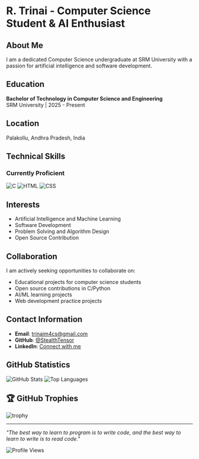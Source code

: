 # R. Trinai - Computer Science Student & AI Enthusiast

## About Me
I am a dedicated Computer Science undergraduate at SRM University with a passion for artificial intelligence and software development.

##  Education
**Bachelor of Technology in Computer Science and Engineering**  
SRM University | 2025 - Present

##  Location
Palakollu, Andhra Pradesh, India

##  Technical Skills
### Currently Proficient
![C](https://skillicons.dev/icons?i=c)
![HTML](https://skillicons.dev/icons?i=html)
![CSS](https://skillicons.dev/icons?i=css)

##  Interests
- Artificial Intelligence and Machine Learning
- Software Development
- Problem Solving and Algorithm Design
- Open Source Contribution

##  Collaboration
I am actively seeking opportunities to collaborate on:
- Educational projects for computer science students
- Open source contributions in C/Python
- AI/ML learning projects
- Web development practice projects

##  Contact Information
- **Email**: [trinaim4cs@gmail.com](mailto:trinaim4cs@gmail.com)
- **GitHub**: [@StealthTensor](https://github.com/SteathTensor)
- **LinkedIn**: [Connect with me](https://www.linkedin.com/in/trinai-rayabharapu-252439336)

##  GitHub Statistics
![GitHub Stats](https://github-readme-stats.vercel.app/api?username=StealthTensor&show_icons=true&theme=radical&hide_border=true)
![Top Languages](https://github-readme-stats.vercel.app/api/top-langs/?username=StealthTensor&layout=compact&theme=radical&hide_border=true)

## 🏆 GitHub Trophies
![trophy](https://github-profile-trophy.vercel.app/?username=StealthTensor&theme=radical&no-frame=true&row=1&column=6)

---
*"The best way to learn to program is to write code, and the best way to learn to write is to read code."*

![Profile Views](https://komarev.com/ghpvc/?username=StealthTensor&color=brightgreen)
